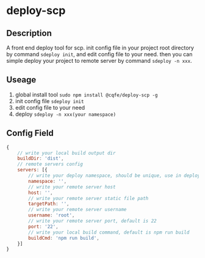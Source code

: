 # deploy-scp

## Description

A front end deploy tool for scp. init config file in your project root directory by command `sdeploy init`, and edit config file to your need. then you can simple deploy your project to remote server by command `sdeploy -n xxx`.

## Useage

1. global install tool `sudo npm install @cqfe/deploy-scp -g`
2. init config file `sdeploy init`
3. edit config file to your need
4. deploy `sdeploy -n xxx(your namespace)`

## Config Field

```js
{
    // write your local build output dir
    buildDir: 'dist',
    // remote servers config
    servers: [{
        // write your deploy namespace, should be unique, use in deploy command to select which server to deploy
        namespace: '',
        // write your remote server host
        host: '',
        // write your remote server static file path
        targetPath: '',
        // write your remote server username
        username: 'root',
        // write your remote server port, default is 22
        port: '22',
        // write your local build command, default is npm run build
        buildCmd: 'npm run build',
    }]
}
```
